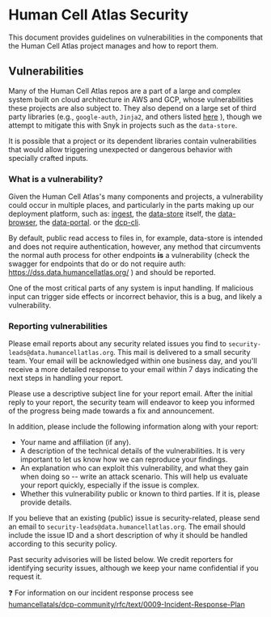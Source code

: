 # Human Cell Atlas Security

This document provides guidelines on vulnerabilities in the components
that the Human Cell Atlas project manages and how to report them.

## Vulnerabilities

Many of the Human Cell Atlas repos are a part of a large and complex system
built on cloud architecture in AWS and GCP, whose vulnerabilities these projects
are also subject to.  They also depend on a large set of third party libraries
(e.g., `google-auth`, `Jinja2`, and others listed 
[here](https://github.com/HumanCellAtlas/data-store/blob/master/requirements.txt) ),
though we attempt to mitigate this with Snyk in projects such as the `data-store`.

It is possible that a project or its dependent libraries contain
vulnerabilities that would allow triggering unexpected or dangerous behavior
with specially crafted inputs.

### What is a vulnerability?

Given the Human Cell Atlas's many components and projects, a vulnerability
could occur in multiple places, and particularly in the parts making up
our deployment platform, such as:
[ingest](https://github.com/HumanCellAtlas/upload-service), 
the [data-store](https://github.com/humancellatlas/data-store) itself, 
the [data-browser](https://github.com/HumanCellAtlas/data-browser), 
the [data-portal](https://github.com/HumanCellAtlas/data-portal).
or the [dcp-cli](https://github.com/humancellatlas/dcp-cli).

By default, public read access to files in, for example, data-store is intended and does
not require authentication, however, any method that circumvents the normal 
auth process for other endpoints **is** a vulnerability (check the swagger 
for endpoints that do or do not require auth: https://dss.data.humancellatlas.org/ )
and should be reported.

One of the most critical parts of any system is input handling. If malicious
input can trigger side effects or incorrect behavior, this is a bug, and likely
a vulnerability.

### Reporting vulnerabilities

Please email reports about any security related issues you find to
`security-leads@data.humancellatlas.org`.  This mail is delivered to a small 
security team.  Your email will be acknowledged within one business day, 
and you'll receive a more detailed response to your email within 7 days 
indicating the next steps in handling your report.

Please use a descriptive subject line for your report email.  After the initial
reply to your report, the security team will endeavor to keep you informed of
the progress being made towards a fix and announcement.

In addition, please include the following information along with your report:

* Your name and affiliation (if any).
* A description of the technical details of the vulnerabilities. It is very
  important to let us know how we can reproduce your findings.
* An explanation who can exploit this vulnerability, and what they gain when
  doing so -- write an attack scenario.  This will help us evaluate your report
  quickly, especially if the issue is complex.
* Whether this vulnerability public or known to third parties. If it is, please
  provide details.

If you believe that an existing (public) issue is security-related, please send
an email to `security-leads@data.humancellatlas.org`.  The email should include 
the issue ID and a short description of why it should be handled according to 
this security policy.

Past security advisories will be listed below.  We credit reporters for identifying
security issues, although we keep your name confidential if you request it.

:question: For information on our incident response process see [humancellatals/dcp-community/rfc/text/0009-Incident-Response-Plan](https://github.com/HumanCellAtlas/dcp-community/blob/master/rfcs/text/0009-Incident-Response-Plan.md)
